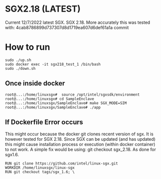 # SGX2.18 (LATEST)
Current 12/7/2022 latest SGX. SGX 2.18. More accurately this was tested with: 4cab8786899d737307d8d1719ea607d6def61a1a commit

# How to run
```
sudo ./up.sh
sudo docker exec -it sgx218_test_1 /bin/bash
sudo ./down.sh
```

## Once inside docker
```
root@...:/home/linuxsgx#  source /opt/intel/sgxsdk/environment
root@...:/home/linuxsgx# cd SampleEnclave
root@...:/home/linuxsgx/SampleEnclave# make SGX_MODE=SIM
root@...:/home/linuxsgx/SampleEnclave# ./app
```

## If Dockerfile Error occurs

This might occur because the docker git clones recent version of sgx.
It is however tested for SGX 2.18. Since SGX can be updated (and has updated) this might cause installation process or execution (within docker container) to not work. A simple fix would be using: git checkout sgx_2.18. As done for sgx1.6.

```
RUN git clone https://github.com/intel/linux-sgx.git
WORKDIR /home/linuxsgx/linux-sgx
RUN git checkout tags/sgx_1.6; \
```